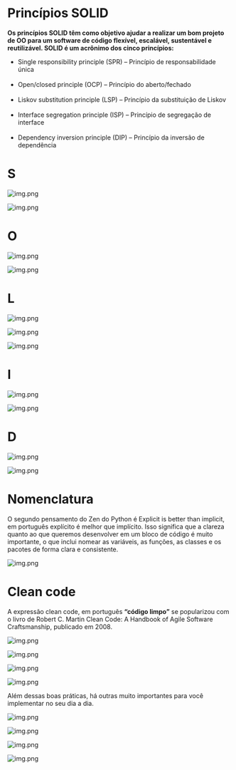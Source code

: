 # Princípios SOLID

**Os princípios SOLID têm como objetivo ajudar a realizar um bom projeto de OO para um software de código flexível, 
escalável, sustentável e reutilizável. SOLID é um acrônimo dos cinco princípios:**

- Single responsibility principle (SPR) – Princípio de responsabilidade única
</br></br>
- Open/closed principle (OCP) – Princípio do aberto/fechado
  </br></br>
- Liskov substitution principle (LSP) – Princípio da substituição de Liskov
  </br></br>
- Interface segregation principle (ISP) – Princípio de segregação de interface
  </br></br>
- Dependency inversion principle (DIP) – Princípio da inversão de dependência

# S

![img.png](assets/img.png)

![img.png](assets/img2.png)

# O

![img.png](assets/img3.png)

![img.png](assets/img4.png)

# L

![img.png](assets/img5.png)

![img.png](assets/img6.png)

![img.png](assets/img7.png)

# I

![img.png](assets/img8.png)

![img.png](assets/img9.png)

# D

![img.png](assets/img10.png)

![img.png](assets/img11.png)

# Nomenclatura

O segundo pensamento do Zen do Python é Explicit is better than implicit, em português explícito é melhor que implícito. 
Isso significa que a clareza quanto ao que queremos desenvolver em um bloco de código é muito importante, o que inclui 
nomear as variáveis, as funções, as classes e os pacotes de forma clara e consistente.

![img.png](assets/img12.png)

# Clean code
A expressão clean code, em português **“código limpo”** se popularizou com o livro de Robert C. Martin Clean Code: A 
Handbook of Agile Software Craftsmanship, publicado em 2008.

![img.png](assets/img13.png)

![img.png](assets/img14.png)

![img.png](assets/img15.png)

![img.png](assets/img16.png)

Além dessas boas práticas, há outras muito importantes para você implementar no seu dia a dia.

![img.png](assets/img17.png)

![img.png](assets/img18.png)

![img.png](assets/img19.png)

![img.png](assets/img20.png)